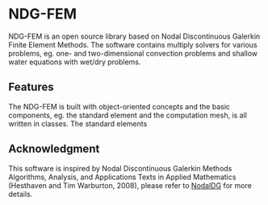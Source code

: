 # NDG-FEM

NDG-FEM is an open source library based on Nodal Discontinuous Galerkin Finite Element Methods. The software contains multiply solvers for various problems, eg. one- and two-dimensional convection problems and shallow water equations with wet/dry problems.

## Features

The NDG-FEM is built with object-oriented concepts and the basic components, eg. the standard element and the computation mesh, is all written in classes. The standard elements 

## Acknowledgment

This software is inspired by Nodal Discontinuous Galerkin Methods Algorithms, Analysis, and Applications Texts in Applied Mathematics (Hesthaven and Tim Warburton, 2008), please refer to [NodalDG](http://www.caam.rice.edu/~timwar/Book/NodalDG.html) for more details.
